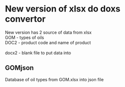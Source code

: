 # New version of xlsx do doxs convertor
New version has 2 source of data from xlsx\
GOM - types of oils\
DOC2 - product code and name of product\
\
docx2 - blank file to put data into

## GOMjson
Database of oil types from GOM.xlsx into json file
